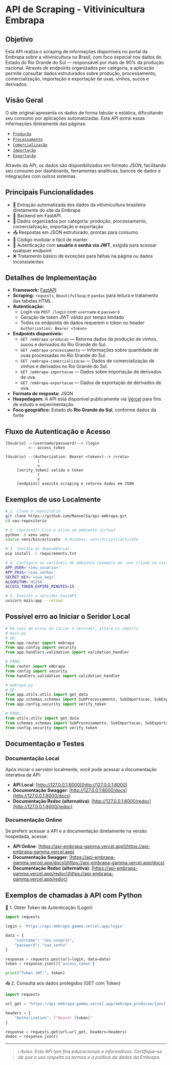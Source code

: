 # API de Scraping - Vitivinicultura Embrapa

## Objetivo

Esta API realiza o scraping de informações disponíveis no portal da Embrapa sobre a vitivinicultura no Brasil, com foco especial nos dados do Estado do Rio Grande do Sul — responsável por mais de 90% da produção nacional. Através de endpoints organizados por categoria, a aplicação permite consultar dados estruturados sobre produção, processamento, comercialização, importação e exportação de uvas, vinhos, sucos e derivados.

## Visão Geral

O site original apresenta os dados de forma tabular e estática, dificultando seu consumo por aplicações automatizadas. Esta API extrai essas informações diretamente das páginas:

- [`Produção`](http://vitibrasil.cnpuv.embrapa.br/index.php?opcao=opt_02)
- [`Processamento`](http://vitibrasil.cnpuv.embrapa.br/index.php?opcao=opt_03)
- [`Comercialização`](http://vitibrasil.cnpuv.embrapa.br/index.php?opcao=opt_04)
- [`Importação`](http://vitibrasil.cnpuv.embrapa.br/index.php?opcao=opt_05)
- [`Exportação`](http://vitibrasil.cnpuv.embrapa.br/index.php?opcao=opt_06) 

Através da API, os dados são disponibilizados em formato JSON, facilitando seu consumo por dashboards, ferramentas analíticas, bancos de dados e integrações com outros sistemas.

## Principais Funcionalidades

- 🍇 Extração automatizada dos dados da vitivinicultura brasileira diretamente do site da Embrapa  
- 🚀 Backend em FastAPI. 
- 🔄 Dados organizados por categoria: produção, processamento, comercialização, importação e exportação  
- 📤 Respostas em JSON estruturado, prontas para consumo  
- 🔧 Código modular e fácil de manter  
- 🔐 Autenticação com **usuário e senha via JWT**, exigida para acessar qualquer endpoint 
- ❌ Tratamento básico de exceções para falhas na página ou dados inconsistentes  

## Detalhes de Implementação

- **Framework:** [FastAPI](https://fastapi.tiangolo.com/)  
- **Scraping:** `requests`, `BeautifulSoup` e `pandas` para leitura e tratamento das tabelas HTML.
- **Autenticação:**  
  - Login via `POST /login` com `username` e `password`  
  - Geração de token JWT válido por tempo limitado  
  - Todos os endpoints de dados requerem o token no header `Authorization: Bearer <token>`  
- **Endpoints disponíveis:**  
  - `GET /embrapa-producao` — Retorna dados da produção de vinhos, sucos e derivados do Rio Grande do Sul. 
  - `GET /embrapa-processamento` — Informações sobre quantidade de uvas processadas no Rio Grande do Sul.  
  - `GET /embrapa-comercializacao` — Dados de comercialização de vinhos e derivados no Rio Grande do Sul.  
  - `GET /embrapa-importacao` — Dados sobre importação de derivados de uva.  
  - `GET /embrapa-exportacao` — Dados de exportação de derivados de uva.  
- **Formato de resposta:** JSON  
- **Hospedagem:** A API está disponível publicamente via [Vercel](https://vercel.com/) para fins de estudo e experimentação. 
- **Foco geográfico:** Estado do **Rio Grande do Sul**, conforme dados da fonte

## Fluxo de Autenticação e Acesso

```text
[Usuário] --(username/password)--> /login 
          <-- access_token

[Usuário] --(Authorization: Bearer <token>)--> /<rota>
              |
              v
     [verify_token] valida o token
              |
              v
     [endpoint] executa scraping e retorna dados em JSON

```
## Exemplos de uso Localmente 

```bash
# 1. Clone o repositório
git clone https://github.com/ManoelSa/api-embrapa.git
cd seu-repositorio

# 2. (Opcional) Crie e ative um ambiente virtual
python -m venv venv
source venv/bin/activate  # Windows: venv\Scripts\activate

# 3. Instale as dependências
pip install -r requirements.txt

# 4. Configure as variáveis de ambiente (exemplo em .env criado na raiz do projeto)
APP_USER='<seu_usuario>'
APP_PASS='<sua_senha>'
SECRET_KEY='<sua_key>'
ALGORITHM='HS256'
ACCESS_TOKEN_EXPIRE_MINUTES=15

# 5. Execute o servidor FastAPI
uvicorn main:app --reload
```
## Possível erro ao Iniciar o Seridor Local 
```python
# Em caso de erros ao inciar o servidor, altere os imports
# main.py
# DE:
from app.router import embrapa
from app.config import security
from app.handlers.validation import validation_handler

# PARA:
from router import embrapa
from config import security
from handlers.validation import validation_handler

# embrapa.py
# DE:
from app.utils.utils import get_data
from app.schemas.schemas import SubProcessamento, SubImportacao, SubExportacao
from app.config.security import verify_token

# PARA:
from utils.utils import get_data
from schemas.schemas import SubProcessamento, SubImportacao, SubExportacao
from config.security import verify_token

```
## Documentação e Testes

### Documentação Local

Após iniciar o servidor localmente, você pode acessar a documentação interativa da API:

- **API Local**: [http://127.0.0.1:8000](http://127.0.0.1:8000)
- **Documentação Swagger**: [http://127.0.0.1:8000/docs](http://127.0.0.1:8000/docs)
- **Documentação Redoc (alternativa)**: [http://127.0.0.1:8000/redoc](http://127.0.0.1:8000/redoc)

### Documentação Online

Se preferir acessar a API e a documentação diretamente na versão hospedada, acesse:

- **API Online**: [https://api-embrapa-gamma.vercel.app](https://api-embrapa-gamma.vercel.app)
- **Documentação Swagger**: [https://api-embrapa-gamma.vercel.app/docs](https://api-embrapa-gamma.vercel.app/docs)
- **Documentação Redoc (alternativa)**: [https://api-embrapa-gamma.vercel.app/redoc](https://api-embrapa-gamma.vercel.app/redoc)

## Exemplos de chamadas à API com Python 
🔐 1. Obter Token de Autenticação (Login):

```python
import requests

login = 'https://api-embrapa-gamma.vercel.app/login'

data = {
    "username": "seu_usuario",
    "password": "sua_senha"
}

response = requests.post(url=login, data=data)
token = response.json()['access_token']

print("Token JWT:", token)

```
📥 2. Consulta aos dados protegidos (GET com Token)

```python
import requests

url_get = 'https://api-embrapa-gamma.vercel.app/embrapa-producao/{ano}'

headers = {
    "Authorization": f"Bearer {token}"
}

response = requests.get(url=url_get, headers=headers)
dados = response.json()
```
---

> ℹ️ _Aviso: Esta API tem fins educacionais e informativos. Certifique-se de que o uso respeita os termos e a política de dados da Embrapa._


